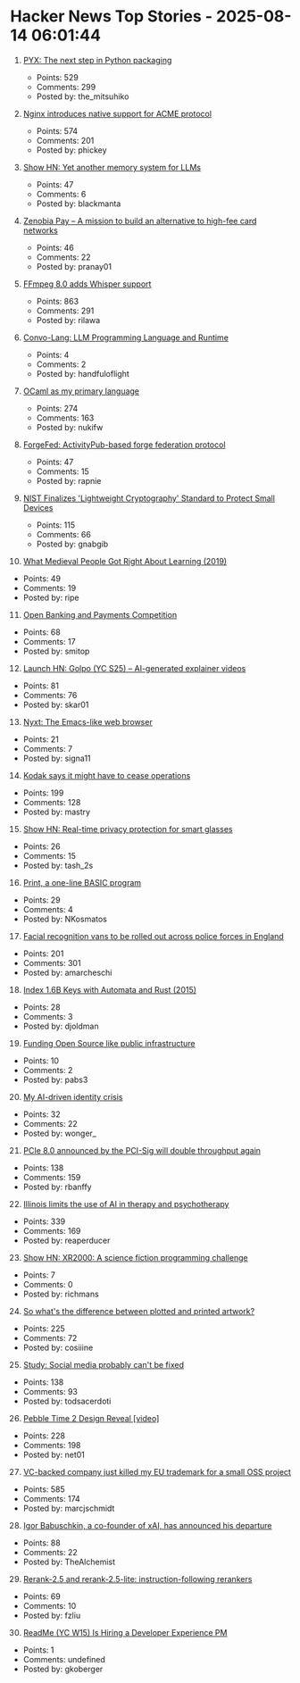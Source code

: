 # Hacker News Top Stories - 2025-08-14 06:01:44

1. [PYX: The next step in Python packaging](https://astral.sh/blog/introducing-pyx)
   - Points: 529
   - Comments: 299
   - Posted by: the_mitsuhiko

2. [Nginx introduces native support for ACME protocol](https://blog.nginx.org/blog/native-support-for-acme-protocol)
   - Points: 574
   - Comments: 201
   - Posted by: phickey

3. [Show HN: Yet another memory system for LLMs](https://github.com/trvon/yams)
   - Points: 47
   - Comments: 6
   - Posted by: blackmanta

4. [Zenobia Pay – A mission to build an alternative to high-fee card networks](https://zenobiapay.com/blog/open-source-payments)
   - Points: 46
   - Comments: 22
   - Posted by: pranay01

5. [FFmpeg 8.0 adds Whisper support](https://code.ffmpeg.org/FFmpeg/FFmpeg/commit/13ce36fef98a3f4e6d8360c24d6b8434cbb8869b)
   - Points: 863
   - Comments: 291
   - Posted by: rilawa

6. [Convo-Lang: LLM Programming Language and Runtime](https://learn.convo-lang.ai/)
   - Points: 4
   - Comments: 2
   - Posted by: handfuloflight

7. [OCaml as my primary language](https://xvw.lol/en/articles/why-ocaml.html)
   - Points: 274
   - Comments: 163
   - Posted by: nukifw

8. [ForgeFed: ActivityPub-based forge federation protocol](https://forgefed.org)
   - Points: 47
   - Comments: 15
   - Posted by: rapnie

9. [NIST Finalizes 'Lightweight Cryptography' Standard to Protect Small Devices](https://www.nist.gov/news-events/news/2025/08/nist-finalizes-lightweight-cryptography-standard-protect-small-devices)
   - Points: 115
   - Comments: 66
   - Posted by: gnabgib

10. [What Medieval People Got Right About Learning (2019)](https://www.scotthyoung.com/blog/2019/06/07/apprenticeships/)
   - Points: 49
   - Comments: 19
   - Posted by: ripe

11. [Open Banking and Payments Competition](https://www.bitsaboutmoney.com/archive/open-banking-and-payments-competition/)
   - Points: 68
   - Comments: 17
   - Posted by: smitop

12. [Launch HN: Golpo (YC S25) – AI-generated explainer videos](https://video.golpoai.com/)
   - Points: 81
   - Comments: 76
   - Posted by: skar01

13. [Nyxt: The Emacs-like web browser](https://lwn.net/Articles/1001773/)
   - Points: 21
   - Comments: 7
   - Posted by: signa11

14. [Kodak says it might have to cease operations](https://www.cnn.com/2025/08/12/business/kodak-survival-warning)
   - Points: 199
   - Comments: 128
   - Posted by: mastry

15. [Show HN: Real-time privacy protection for smart glasses](https://github.com/PrivacyIsAllYouNeed/protector)
   - Points: 26
   - Comments: 15
   - Posted by: tash_2s

16. [Print, a one-line BASIC program](https://10print.org)
   - Points: 29
   - Comments: 4
   - Posted by: NKosmatos

17. [Facial recognition vans to be rolled out across police forces in England](https://news.sky.com/story/facial-recognition-vans-to-be-rolled-out-across-police-forces-in-england-13410613)
   - Points: 201
   - Comments: 301
   - Posted by: amarcheschi

18. [Index 1.6B Keys with Automata and Rust (2015)](https://burntsushi.net/transducers/)
   - Points: 28
   - Comments: 3
   - Posted by: djoldman

19. [Funding Open Source like public infrastructure](https://dri.es/funding-open-source-like-public-infrastructure)
   - Points: 10
   - Comments: 2
   - Posted by: pabs3

20. [My AI-driven identity crisis](https://dusty.phillips.codes/2025/06/08/my-ai-driven-identity-crisis/)
   - Points: 32
   - Comments: 22
   - Posted by: wonger_

21. [PCIe 8.0 announced by the PCI-Sig will double throughput again](https://www.servethehome.com/pcie-8-0-announced-by-the-pci-sig-will-double-throughput-again/)
   - Points: 138
   - Comments: 159
   - Posted by: rbanffy

22. [Illinois limits the use of AI in therapy and psychotherapy](https://www.washingtonpost.com/nation/2025/08/12/illinois-ai-therapy-ban/)
   - Points: 339
   - Comments: 169
   - Posted by: reaperducer

23. [Show HN: XR2000: A science fiction programming challenge](https://clearsky.dev/blog/xr2000/)
   - Points: 7
   - Comments: 0
   - Posted by: richmans

24. [So what's the difference between plotted and printed artwork?](https://lostpixels.io/writings/the-difference-between-plotted-and-printed-artwork)
   - Points: 225
   - Comments: 72
   - Posted by: cosiiine

25. [Study: Social media probably can't be fixed](https://arstechnica.com/science/2025/08/study-social-media-probably-cant-be-fixed/)
   - Points: 138
   - Comments: 93
   - Posted by: todsacerdoti

26. [Pebble Time 2 Design Reveal [video]](https://www.youtube.com/watch?v=pcPzmDePH3E)
   - Points: 228
   - Comments: 198
   - Posted by: net01

27. [VC-backed company just killed my EU trademark for a small OSS project](undefined)
   - Points: 585
   - Comments: 174
   - Posted by: marcjschmidt

28. [Igor Babuschkin, a co-founder of xAI, has announced his departure](https://techcrunch.com/2025/08/13/co-founder-of-elon-musks-xai-departs-the-company/)
   - Points: 88
   - Comments: 22
   - Posted by: TheAlchemist

29. [Rerank-2.5 and rerank-2.5-lite: instruction-following rerankers](https://blog.voyageai.com/2025/08/11/rerank-2-5/)
   - Points: 69
   - Comments: 10
   - Posted by: fzliu

30. [ReadMe (YC W15) Is Hiring a Developer Experience PM](https://readme.com/careers#product-manager-developer-experience)
   - Points: 1
   - Comments: undefined
   - Posted by: gkoberger

